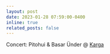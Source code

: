 ```yaml
---
layout: post
date: 2023-01-28 07:59:00-0400
inline: true
related_posts: false
---
```


Concert: Pitohui & Basar Ünder @ [Karga](https://www.instagram.com/kargakadikoy/)
